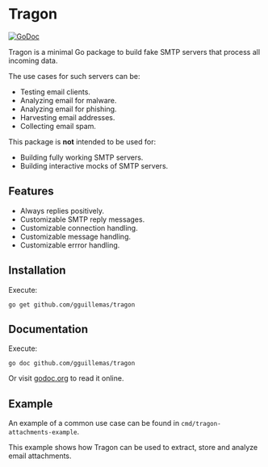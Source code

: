 # Tragon

[![GoDoc](https://godoc.org/github.com/gguillemas/tragon?status.svg)](https://godoc.org/github.com/gguillemas/tragon)

Tragon is a minimal Go package to build fake SMTP servers that process all incoming data.

The use cases for such servers can be:

- Testing email clients.
- Analyzing email for malware.
- Analyzing email for phishing.
- Harvesting email addresses.
- Collecting email spam.

This package is **not** intended to be used for:

- Building fully working SMTP servers.
- Building interactive mocks of SMTP servers.

## Features

- Always replies positively.
- Customizable SMTP reply messages.
- Customizable connection handling.
- Customizable message handling.
- Customizable errror handling.

## Installation

Execute:

```
go get github.com/gguillemas/tragon
```

## Documentation

Execute:

```
go doc github.com/gguillemas/tragon
```

Or visit [godoc.org](https://godoc.org/github.com/gguillemas/tragon) to read it online.

## Example

An example of a common use case can be found in `cmd/tragon-attachments-example`.

This example shows how Tragon can be used to extract, store and analyze email attachments.
